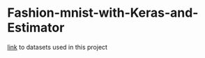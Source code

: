# Fashion-mnist-with-Keras-and-Estimator

[link](https://www.kaggle.com/zalando-research/fashionmnist#fashion-mnist_train.csv) to datasets used in this project
